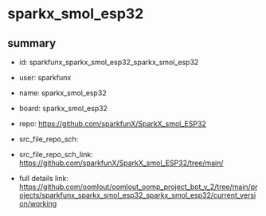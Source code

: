# sparkx_smol_esp32
 
## summary 
* id: sparkfunx_sparkx_smol_esp32_sparkx_smol_esp32
* user: sparkfunx
* name: sparkx_smol_esp32
* board: sparkx_smol_esp32
* repo: https://github.com/sparkfunX/SparkX_smol_ESP32



* src_file_repo_sch: 
* src_file_repo_sch_link: https://github.com/sparkfunX/SparkX_smol_ESP32/tree/main/
* full details link: https://github.com/oomlout/oomlout_oomp_project_bot_v_2/tree/main/projects/sparkfunx_sparkx_smol_esp32_sparkx_smol_esp32/current_version/working  








